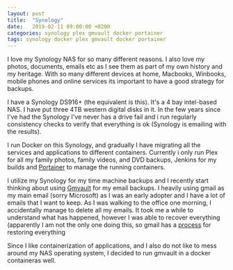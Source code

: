 ```yaml
---
layout: post
title:  "Synology"
date:   2019-02-11 09:00:00 +0200
categories: synology plex gmvault docker portainer
tags: synology docker plex gmvault docker portainer
---
```

I love my Synology NAS for so many different reasons. I also love my photos, documents, emails etc as I see them as part of my own history and my heritage. With so many different devices at home, Macbooks, Winbooks, mobile phones and online services its important to have a good strategy for backups.

I have a Synology DS916+ (the equivalent is this). It's a 4 bay intel-based NAS. I have put three 4TB western digital disks in it. In the few years since I've had the Synology I've never has a drive fail and i run regularly consistency checks to verify that everything is ok (Synology is emailing with the results).

I run Docker on this Synology, and gradually I have migrating all the services and applications to different containers. Currently i only run Plex for all my family photos, family videos, and DVD backups, Jenkins for my builds and [Portainer](https://portainer.io) to manage the running containers. 

I utilize my Synology for my time machine backups and I recently start thinking about using [Gmvault](http://gmvault.org) for my email backups. I heavily using gmail as my main email (sorry Microsoft) as I was an early adopter and I have a lot of emails that I want to keep. As I was walking to the office one morning, I accidentally manage to delete all my emails. It took me a while to understand what has happened, however I was able to recover everything (apparently I am not the only one doing this, so gmail has a [process](https://support.google.com/accounts/answer/6236295?hl=en) for restoring everything

Since I like containerization of applications, and I also do not like to mess around my NAS operating system, I decided to run gmvault in a docker containeras well.

